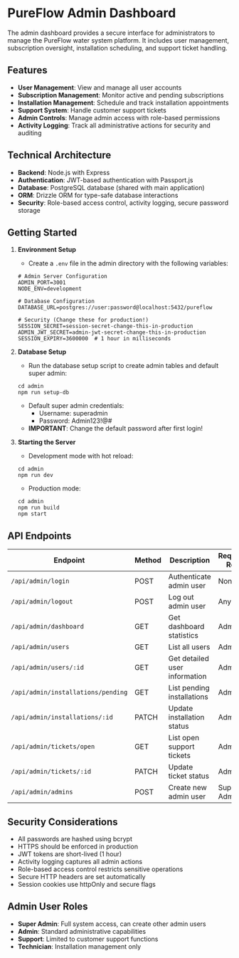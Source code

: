 # PureFlow Admin Dashboard

The admin dashboard provides a secure interface for administrators to manage the PureFlow water system platform. It includes user management, subscription oversight, installation scheduling, and support ticket handling.

## Features

- **User Management**: View and manage all user accounts
- **Subscription Management**: Monitor active and pending subscriptions
- **Installation Management**: Schedule and track installation appointments
- **Support System**: Handle customer support tickets
- **Admin Controls**: Manage admin access with role-based permissions
- **Activity Logging**: Track all administrative actions for security and auditing

## Technical Architecture

- **Backend**: Node.js with Express
- **Authentication**: JWT-based authentication with Passport.js
- **Database**: PostgreSQL database (shared with main application)
- **ORM**: Drizzle ORM for type-safe database interactions
- **Security**: Role-based access control, activity logging, secure password storage

## Getting Started

1. **Environment Setup**
   - Create a `.env` file in the admin directory with the following variables:
   ```
   # Admin Server Configuration
   ADMIN_PORT=3001
   NODE_ENV=development

   # Database Configuration
   DATABASE_URL=postgres://user:password@localhost:5432/pureflow

   # Security (Change these for production!)
   SESSION_SECRET=session-secret-change-this-in-production
   ADMIN_JWT_SECRET=admin-jwt-secret-change-this-in-production
   SESSION_EXPIRY=3600000  # 1 hour in milliseconds
   ```

2. **Database Setup**
   - Run the database setup script to create admin tables and default super admin:
   ```
   cd admin
   npm run setup-db
   ```
   - Default super admin credentials:
     - Username: superadmin
     - Password: Admin123!@#
   - **IMPORTANT**: Change the default password after first login!

3. **Starting the Server**
   - Development mode with hot reload:
   ```
   cd admin
   npm run dev
   ```
   - Production mode:
   ```
   cd admin
   npm run build
   npm start
   ```

## API Endpoints

| Endpoint | Method | Description | Required Role |
|----------|--------|-------------|--------------|
| `/api/admin/login` | POST | Authenticate admin user | None |
| `/api/admin/logout` | POST | Log out admin user | Any |
| `/api/admin/dashboard` | GET | Get dashboard statistics | Admin |
| `/api/admin/users` | GET | List all users | Admin |
| `/api/admin/users/:id` | GET | Get detailed user information | Admin |
| `/api/admin/installations/pending` | GET | List pending installations | Admin |
| `/api/admin/installations/:id` | PATCH | Update installation status | Admin |
| `/api/admin/tickets/open` | GET | List open support tickets | Admin |
| `/api/admin/tickets/:id` | PATCH | Update ticket status | Admin |
| `/api/admin/admins` | POST | Create new admin user | Super Admin |

## Security Considerations

- All passwords are hashed using bcrypt
- HTTPS should be enforced in production
- JWT tokens are short-lived (1 hour)
- Activity logging captures all admin actions
- Role-based access control restricts sensitive operations
- Secure HTTP headers are set automatically
- Session cookies use httpOnly and secure flags

## Admin User Roles

- **Super Admin**: Full system access, can create other admin users
- **Admin**: Standard administrative capabilities
- **Support**: Limited to customer support functions
- **Technician**: Installation management only